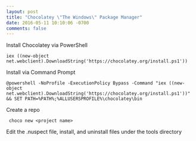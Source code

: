 ```yaml
---
layout: post
title: "Chocolatey \"The Windows\" Package Manager"
date: 2016-05-11 10:10:06 -0700
comments: false
---
```

Install Chocolatey via PowerShell

```
iex ((new-object net.webclient).DownloadString('https://chocolatey.org/install.ps1')) 
```

Install via Command Prompt

```
@powershell -NoProfile -ExecutionPolicy Bypass -Command "iex ((new-object net.webclient).DownloadString('https://chocolatey.org/install.ps1'))" && SET PATH=%PATH%;%ALLUSERSPROFILE%\chocolatey\bin
```

Create a repo

```
 choco new <project name>
```

Edit the <project name>.nuspect file, install, and uninstall files under the tools directory
